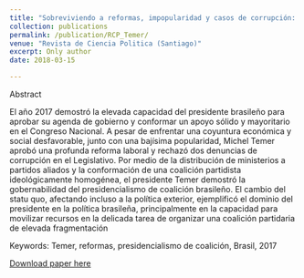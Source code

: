 ```yaml
---
title: "Sobreviviendo a reformas, impopularidad y casos de corrupción: el presidencialismo de coalición del Brasil de Temer"
collection: publications
permalink: /publication/RCP_Temer/
venue: "Revista de Ciencia Politica (Santiago)"
excerpt: Only author
date: 2018-03-15

---
```


Abstract

El año 2017 demostró la elevada capacidad del presidente brasileño para aprobar su agenda de gobierno y conformar un apoyo sólido y mayoritario en el Congreso Nacional. A pesar de enfrentar una coyuntura económica y social desfavorable, junto con una bajísima popularidad, Michel Temer aprobó una profunda reforma laboral y rechazó dos denuncias de corrupción en el Legislativo. Por medio de la distribución de ministerios a partidos aliados y la conformación de una coalición partidista ideológicamente homogénea, el presidente Temer demostró la gobernabilidad del presidencialismo de coalición brasileño. El cambio del statu quo, afectando incluso a la política exterior, ejemplificó el dominio del presidente en la política brasileña, principalmente en la capacidad para movilizar recursos en la delicada tarea de organizar una coalición partidaria de elevada fragmentación


Keywords: Temer, reformas, presidencialismo de coalición, Brasil, 2017


[Download paper here](https://scielo.conicyt.cl/pdf/revcipol/v38n2/0718-090X-revcipol-38-02-0181.pdf)
